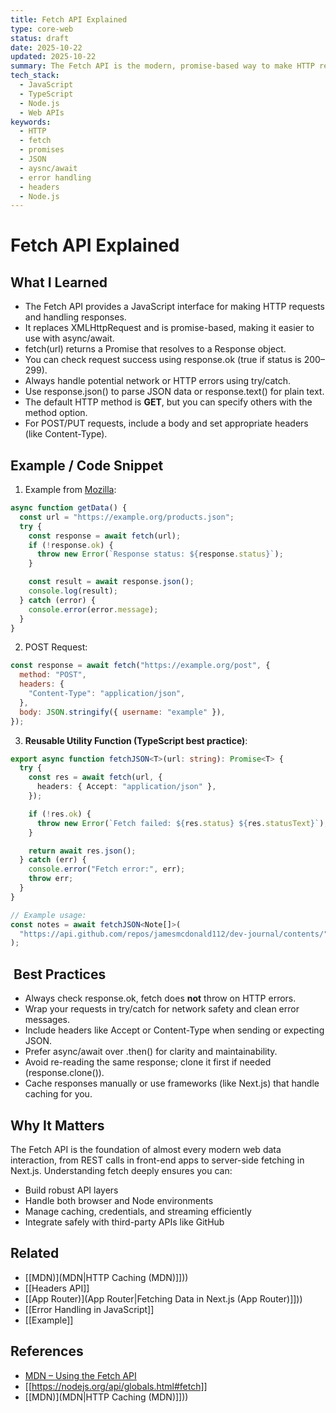 ```yaml
---
title: Fetch API Explained
type: core-web
status: draft
date: 2025-10-22
updated: 2025-10-22
summary: The Fetch API is the modern, promise-based way to make HTTP requests in both browsers and Node.js. It replaces XMLHttpRequest and integrates with newer web standards like CORS, service workers, and streaming responses.
tech_stack:
  - JavaScript
  - TypeScript
  - Node.js
  - Web APIs
keywords:
  - HTTP
  - fetch
  - promises
  - JSON 
  - aysnc/await
  - error handling
  - headers
  - Node.js
---
```

# Fetch API Explained

## What I Learned
- The Fetch API provides a JavaScript interface for making HTTP requests and handling responses.
- It replaces XMLHttpRequest and is promise-based, making it easier to use with async/await.
- fetch(url) returns a Promise that resolves to a Response object.
- You can check request success using response.ok (true if status is 200–299).
- Always handle potential network or HTTP errors using try/catch.
- Use response.json() to parse JSON data or response.text() for plain text.
- The default HTTP method is **GET**, but you can specify others with the method option.
- For POST/PUT requests, include a body and set appropriate headers (like Content-Type).

## Example / Code Snippet
1. Example from [Mozilla](https://developer.mozilla.org/en-US/docs/Web/API/Fetch_API/Using_Fetch):
```js
async function getData() {
  const url = "https://example.org/products.json";
  try {
    const response = await fetch(url);
    if (!response.ok) {
      throw new Error(`Response status: ${response.status}`);
    }

    const result = await response.json();
    console.log(result);
  } catch (error) {
    console.error(error.message);
  }
}
```

2. POST Request:
```js
const response = await fetch("https://example.org/post", {
  method: "POST",
  headers: {
    "Content-Type": "application/json",
  },
  body: JSON.stringify({ username: "example" }),
});
```

3. **Reusable Utility Function (TypeScript best practice)**:
```TypeScript
export async function fetchJSON<T>(url: string): Promise<T> {
  try {
    const res = await fetch(url, {
      headers: { Accept: "application/json" },
    });

    if (!res.ok) {
      throw new Error(`Fetch failed: ${res.status} ${res.statusText}`);
    }

    return await res.json();
  } catch (err) {
    console.error("Fetch error:", err);
    throw err;
  }
}

// Example usage:
const notes = await fetchJSON<Note[]>(
  "https://api.github.com/repos/jamesmcdonald112/dev-journal/contents/"
);
```

##  **Best Practices**
- Always check response.ok, fetch does **not** throw on HTTP errors.
- Wrap your requests in try/catch for network safety and clean error messages.
- Include headers like Accept or Content-Type when sending or expecting JSON.
- Prefer async/await over .then() for clarity and maintainability.
- Avoid re-reading the same response; clone it first if needed (response.clone()).
- Cache responses manually or use frameworks (like Next.js) that handle caching for you.
## Why It Matters
The Fetch API is the foundation of almost every modern web data interaction, from REST calls in front-end apps to server-side fetching in Next.js. Understanding fetch deeply ensures you can:
- Build robust API layers
- Handle both browser and Node environments
- Manage caching, credentials, and streaming efficiently
- Integrate safely with third-party APIs like GitHub

## Related 
- [[MDN)](MDN|HTTP Caching (MDN)]]))
- [[Headers API]]
- [[App Router)](App Router|Fetching Data in Next.js (App Router)]]))
- [[Error Handling in JavaScript]]
- [[Example]]

## References
- [MDN – Using the Fetch API](https://developer.mozilla.org/en-US/docs/Web/API/Fetch_API/Using_Fetch)
- [[https://nodejs.org/api/globals.html#fetch]]
- [[MDN)](MDN|HTTP Caching (MDN)]]))